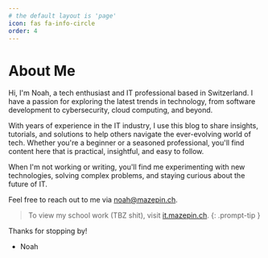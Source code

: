 ```yaml
---
# the default layout is 'page'
icon: fas fa-info-circle
order: 4
---
```


# About Me

Hi, I'm Noah, a tech enthusiast and IT professional based in Switzerland. I have a passion for exploring the latest trends in technology, from software development to cybersecurity, cloud computing, and beyond. 

With years of experience in the IT industry, I use this blog to share insights, tutorials, and solutions to help others navigate the ever-evolving world of tech. Whether you're a beginner or a seasoned professional, you'll find content here that is practical, insightful, and easy to follow.

When I'm not working or writing, you'll find me experimenting with new technologies, solving complex problems, and staying curious about the future of IT.

Feel free to reach out to me via [noah@mazepin.ch](mailto:noah@mazepin.ch).

>To view my school work (TBZ shit), visit [it.mazepin.ch](https://it.mazepin.ch).
{: .prompt-tip }

Thanks for stopping by!

- Noah

